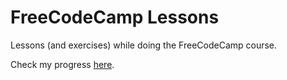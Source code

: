 # FreeCodeCamp Lessons
Lessons (and exercises) while doing the FreeCodeCamp course.

Check my progress  [here](https://github.com/AitorSantaeugenia/freecodecamp-projects/blob/main/README.md).